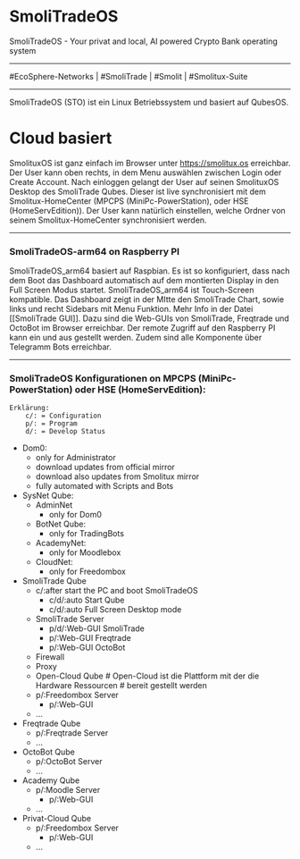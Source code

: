 # SmoliTradeOS
SmoliTradeOS - Your privat and local, AI powered Crypto Bank operating system

___
#EcoSphere-Networks | #SmoliTrade | #Smolit | #Smolitux-Suite 
___


SmoliTradeOS (STO) ist ein Linux Betriebssystem und basiert auf QubesOS.

# Cloud basiert

SmolituxOS ist ganz einfach im Browser unter https://smolitux.os erreichbar. 
Der User kann oben rechts, in dem Menu auswählen zwischen Login oder Create Account.
Nach einloggen gelangt der User auf seinen SmolituxOS Desktop des SmoliTrade Qubes. Dieser ist live synchronisiert mit dem Smolitux-HomeCenter (MPCPS (MiniPc-PowerStation), oder HSE (HomeServEdition)). Der User kann natürlich einstellen, welche Ordner von seinem Smolitux-HomeCenter synchronisiert werden.

___

### SmoliTradeOS-arm64 on Raspberry PI 

SmoliTradeOS_arm64 basiert auf Raspbian. 
Es ist so konfiguriert, dass nach dem Boot das Dashboard automatisch auf dem montierten Display in den Full Screen Modus startet.
SmoliTradeOS_arm64 ist Touch-Screen kompatible.
Das Dashboard zeigt in der MItte den SmoliTrade Chart, sowie links und recht Sidebars mit Menu Funktion. 
Mehr Info in der Datei [[SmoliTrade GUI]].
Dazu sind die Web-GUIs von SmoliTrade, Freqtrade und OctoBot im Browser erreichbar. Der remote Zugriff auf den Raspberry PI kann ein und aus gestellt werden.
Zudem sind alle Komponente über Telegramm Bots erreichbar.


___

### SmoliTradeOS Konfigurationen on MPCPS (MiniPc-PowerStation) oder  HSE (HomeServEdition):

```
Erklärung:
	c/: = Configuration
	p/: = Program
	d/: = Develop Status
```

- Dom0:
	- only for Administrator
	- download updates from official mirror
	- download also updates from Smolitux mirror
	- fully automated with Scripts and Bots 
- SysNet Qube:
	- AdminNet
		- only for Dom0
	- BotNet Qube:
		- only for TradingBots
	- AcademyNet:
		- only for Moodlebox
	- CloudNet:
		- only for Freedombox
- SmoliTrade Qube
	- c/:after start the PC and boot SmoliTradeOS
		- c/d/:auto Start Qube 
		- c/d/:auto Full Screen Desktop mode
	- SmoliTrade Server
		- p/d/:Web-GUI SmoliTrade 
		- p/:Web-GUI Freqtrade
		- p/:Web-GUI OctoBot
	- Firewall
	- Proxy
	- Open-Cloud Qube  # Open-Cloud ist die Plattform mit der die Hardware Ressourcen                                  # bereit gestellt werden
	- p/:Freedombox Server
		- p/:Web-GUI
	- ...
- Freqtrade Qube
	- p/:Freqtrade Server
	- ...
- OctoBot Qube
	- p/:OctoBot Server
	- ...
- Academy Qube
	- p/:Moodle Server
		- p/:Web-GUI
	- ...
- Privat-Cloud Qube
	- p/:Freedombox Server
		- p/:Web-GUI
	- ...

